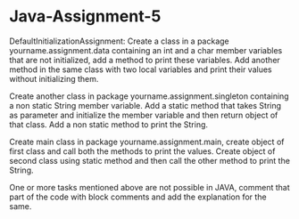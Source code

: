 # Java-Assignment-5
DefaultInitializationAssignment:
Create a class in a package yourname.assignment.data containing an int and a char member variables that are not initialized, add a method to print these variables. 
Add another method in the same class with two local variables and print their values without initializing them.

Create another class in package yourname.assignment.singleton containing a non static String member variable.
Add a static method that takes String as parameter and initialize the member variable and then return object of that class. Add a non static method to print the String.

Create main class in package yourname.assignment.main, create object of first class and call both the methods to print the values. 
Create object of second class using static method and then call the other method to print the String.

One or more tasks mentioned above are not possible in JAVA, comment that part of the code with block comments and add the explanation for the same.

